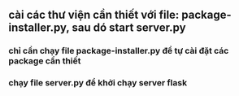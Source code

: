 ## cài các thư viện cần thiết với file: package-installer.py, sau dó start server.py


### chỉ cần chạy file package-installer.py để tự cài đặt các package cần thiết

### chạy file server.py để khởi chạy server flask
